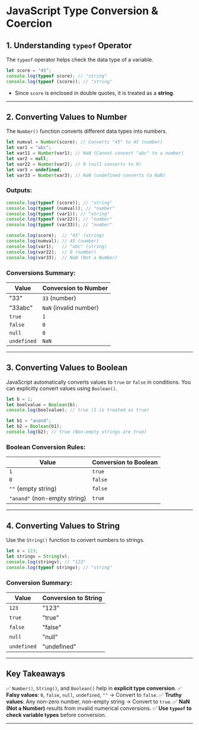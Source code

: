 # **JavaScript Type Conversion & Coercion**

## **1. Understanding `typeof` Operator**
The `typeof` operator helps check the data type of a variable.

```javascript
let score = "45";
console.log(typeof score); // "string"
console.log(typeof (score)); // "string"
```

- Since `score` is enclosed in double quotes, it is treated as a **string**.

---

## **2. Converting Values to Number**
The `Number()` function converts different data types into numbers.

```javascript
let numval = Number(score); // Converts "45" to 45 (number)
let var1 = "abc"; 
let var11 = Number(var1); // NaN (Cannot convert "abc" to a number)
let var2 = null; 
let var22 = Number(var2); // 0 (null converts to 0)
let var3 = undefined; 
let var33 = Number(var3); // NaN (undefined converts to NaN)
```

### **Outputs:**
```javascript
console.log(typeof (score)); // "string"
console.log(typeof (numval)); // "number"
console.log(typeof (var1)); // "string"
console.log(typeof (var22)); // "number"
console.log(typeof (var33)); // "number"

console.log(score);  // "45" (string)
console.log(numval); // 45 (number)
console.log(var1);   // "abc" (string)
console.log(var22);  // 0 (number)
console.log(var33);  // NaN (Not a Number)
```

### **Conversions Summary:**
| Value | Conversion to Number |
|-------|----------------------|
| "33"  | `33` (number) |
| "33abc" | `NaN` (invalid number) |
| `true` | `1` |
| `false` | `0` |
| `null` | `0` |
| `undefined` | `NaN` |

---

## **3. Converting Values to Boolean**
JavaScript automatically converts values to `true` or `false` in conditions.
You can explicitly convert values using `Boolean()`.

```javascript
let b = 1;
let boolvalue = Boolean(b);
console.log(boolvalue); // true (1 is treated as true)
```

```javascript
let b1 = "anand";
let b2 = Boolean(b1);
console.log(b2); // true (Non-empty strings are true)
```

### **Boolean Conversion Rules:**
| Value | Conversion to Boolean |
|-------|----------------------|
| `1` | `true` |
| `0` | `false` |
| `""` (empty string) | `false` |
| `"anand"` (non-empty string) | `true` |

---

## **4. Converting Values to String**
Use the `String()` function to convert numbers to strings.

```javascript
let v = 123;
let stringv = String(v);
console.log(stringv); // "123"
console.log(typeof stringv); // "string"
```

### **Conversion Summary:**
| Value | Conversion to String |
|-------|----------------------|
| `123` | "123" |
| `true` | "true" |
| `false` | "false" |
| `null` | "null" |
| `undefined` | "undefined" |

---

## **Key Takeaways**
✅ `Number()`, `String()`, and `Boolean()` help in **explicit type conversion**.
✅ **Falsy values**: `0`, `false`, `null`, `undefined`, `""` → Convert to `false`.
✅ **Truthy values**: Any non-zero number, non-empty string → Convert to `true`.
✅ **NaN (Not a Number)** results from invalid numerical conversions.
✅ **Use `typeof` to check variable types** before conversion.

---

